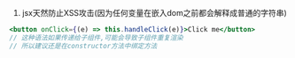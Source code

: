 1. jsx天然防止XSS攻击(因为任何变量在嵌入dom之前都会解释成普通的字符串)
```jsx
<button onClick={(e) => this.handleClick(e)}>Click me</button>
// 这种语法如果传递给子组件,可能会导致子组件重复渲染
// 所以建议还是在constructor方法中绑定方法
```

